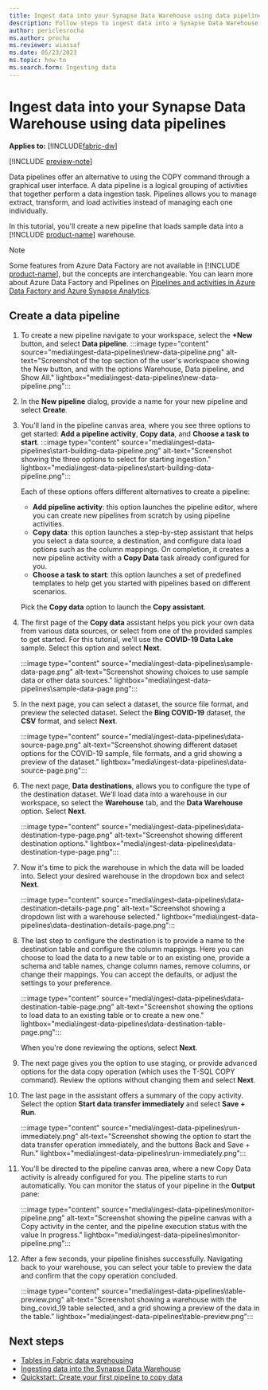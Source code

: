 ```yaml
---
title: Ingest data into your Synapse Data Warehouse using data pipelines
description: Follow steps to ingest data into a Synapse Data Warehouse with data pipelines in Microsoft Fabric.
author: periclesrocha
ms.author: procha
ms.reviewer: wiassaf
ms.date: 05/23/2023
ms.topic: how-to
ms.search.form: Ingesting data
---
```


# Ingest data into your Synapse Data Warehouse using data pipelines

**Applies to:** [!INCLUDE[fabric-dw](includes/applies-to-version/fabric-dw.md)]

[!INCLUDE [preview-note](../includes/preview-note.md)]

Data pipelines offer an alternative to using the COPY command through a graphical user interface. A data pipeline is a logical grouping of activities that together perform a data ingestion task. Pipelines allows you to manage extract, transform, and load activities instead of managing each one individually.

In this tutorial, you'll create a new pipeline that loads sample data into a [!INCLUDE [product-name](../includes/product-name.md)] warehouse. 

> [!NOTE]
> Some features from Azure Data Factory are not available in [!INCLUDE [product-name](../includes/product-name.md)], but the concepts are interchangeable. You can learn more about Azure Data Factory and Pipelines on [Pipelines and activities in Azure Data Factory and Azure Synapse Analytics](/azure/data-factory/concepts-pipelines-activities).

## Create a data pipeline

1. To create a new pipeline navigate to your workspace, select the **+New** button, and select **Data pipeline**.
    :::image type="content" source="media\ingest-data-pipelines\new-data-pipeline.png" alt-text="Screenshot of the top section of the user's workspace showing the New button, and with the options Warehouse, Data pipeline, and Show All." lightbox="media\ingest-data-pipelines\new-data-pipeline.png":::

1. In the **New pipeline** dialog, provide a name for your new pipeline and select **Create**. 

1. You'll land in the pipeline canvas area, where you see three options to get started: **Add a pipeline activity**, **Copy data**, and **Choose a task to start**.
    :::image type="content" source="media\ingest-data-pipelines\start-building-data-pipeline.png" alt-text="Screenshot showing the three options to select for starting ingestion." lightbox="media\ingest-data-pipelines\start-building-data-pipeline.png":::

    Each of these options offers different alternatives to create a pipeline:

    - **Add pipeline activity**: this option launches the pipeline editor, where you can create new pipelines from scratch by using pipeline activities.
    - **Copy data**: this option launches a step-by-step assistant that helps you select a data source, a destination, and configure data load options such as the column mappings. On completion, it creates a new pipeline activity with a **Copy Data** task already configured for you.
    - **Choose a task to start**: this option launches a set of predefined templates to help get you started with pipelines based on different scenarios.

    Pick the **Copy data** option to launch the **Copy assistant**.

1. The first page of the **Copy data** assistant helps you pick your own data from various data sources, or select from one of the provided samples to get started. For this tutorial, we'll use the **COVID-19 Data Lake** sample. Select this option and select **Next**.

    :::image type="content" source="media\ingest-data-pipelines\sample-data-page.png" alt-text="Screenshot showing choices to use sample data or other data sources." lightbox="media\ingest-data-pipelines\sample-data-page.png":::

1. In the next page, you can select a dataset, the source file format, and preview the selected dataset. Select the **Bing COVID-19** dataset, the **CSV** format, and select **Next**.

    :::image type="content" source="media\ingest-data-pipelines\data-source-page.png" alt-text="Screenshot showing different dataset options for the COVID-19 sample, file formats, and a grid showing a preview of the dataset." lightbox="media\ingest-data-pipelines\data-source-page.png":::

1. The next page, **Data destinations**, allows you to configure the type of the destination dataset. We'll load data into a warehouse in our workspace, so select the **Warehouse** tab, and the **Data Warehouse** option. Select **Next**.

    :::image type="content" source="media\ingest-data-pipelines\data-destination-type-page.png" alt-text="Screenshot showing different destination options." lightbox="media\ingest-data-pipelines\data-destination-type-page.png":::

1. Now it's time to pick the warehouse in which the data will be loaded into. Select your desired warehouse in the dropdown box and select **Next**. 

    :::image type="content" source="media\ingest-data-pipelines\data-destination-details-page.png" alt-text="Screenshot showing a dropdown list with a warehouse selected." lightbox="media\ingest-data-pipelines\data-destination-details-page.png":::

1. The last step to configure the destination is to provide a name to the destination table and configure the column mappings. Here you can choose to load the data to a new table or to an existing one, provide a schema and table names, change column names, remove columns, or change their mappings. You can accept the defaults, or adjust the settings to your preference.

    :::image type="content" source="media\ingest-data-pipelines\data-destination-table-page.png" alt-text="Screenshot showing the options to load data to an existing table or to create a new one." lightbox="media\ingest-data-pipelines\data-destination-table-page.png":::

    When you're done reviewing the options, select **Next**.

1. The next page gives you the option to use staging, or provide advanced options for the data copy operation (which uses the T-SQL COPY command). Review the options without changing them and select **Next**.
 
1. The last page in the assistant offers a summary of the copy activity. Select the option **Start data transfer immediately** and select **Save + Run**.
 
    :::image type="content" source="media\ingest-data-pipelines\run-immediately.png" alt-text="Screenshot showing the option to start the data transfer operation immediately, and the buttons Back and Save + Run." lightbox="media\ingest-data-pipelines\run-immediately.png":::

1. You'll be directed to the pipeline canvas area, where a new Copy Data activity is already configured for you. The pipeline starts to run automatically. You can monitor the status of your pipeline in the **Output** pane: 

    :::image type="content" source="media\ingest-data-pipelines\monitor-pipeline.png" alt-text="Screenshot showing the pipeline canvas with a Copy activity in the center, and the pipeline execution status with the value In progress." lightbox="media\ingest-data-pipelines\monitor-pipeline.png":::

1. After a few seconds, your pipeline finishes successfully. Navigating back to your warehouse, you can select your table to preview the data and confirm that the copy operation concluded. 

    :::image type="content" source="media\ingest-data-pipelines\table-preview.png" alt-text="Screenshot showing a warehouse with the bing_covid_19 table selected, and a grid showing a preview of the data in the table." lightbox="media\ingest-data-pipelines\table-preview.png":::

## Next steps

- [Tables in Fabric data warehousing](tables.md)
- [Ingesting data into the Synapse Data Warehouse](ingest-data.md)
- [Quickstart: Create your first pipeline to copy data](../data-factory/create-first-pipeline-with-sample-data.md)